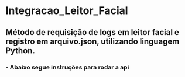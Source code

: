 # Integracao_Leitor_Facial
## Método de requisição de logs em leitor facial e registro em arquivo.json, utilizando linguagem Python. ##

### - Abaixo segue instruções para rodar a api ###

